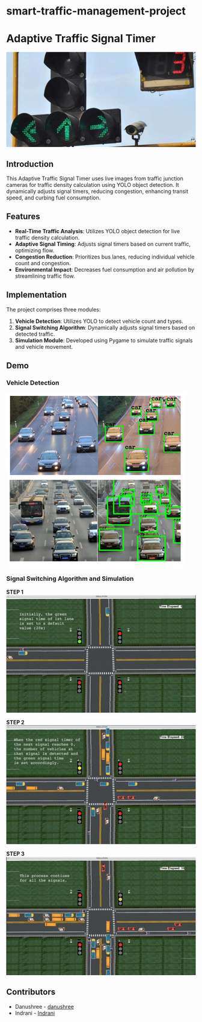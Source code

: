 # smart-traffic-management-project
# Adaptive Traffic Signal Timer

![Traffic Signal Timer](./traffic-signal.jpg)

## Introduction

This Adaptive Traffic Signal Timer uses live images from traffic junction cameras for traffic density calculation using YOLO object detection. It dynamically adjusts signal timers, reducing congestion, enhancing transit speed, and curbing fuel consumption.

## Features

- **Real-Time Traffic Analysis**: Utilizes YOLO object detection for live traffic density calculation.
- **Adaptive Signal Timing**: Adjusts signal timers based on current traffic, optimizing flow.
- **Congestion Reduction**: Prioritizes bus lanes, reducing individual vehicle count and congestion.
- **Environmental Impact**: Decreases fuel consumption and air pollution by streamlining traffic flow.

## Implementation

The project comprises three modules:
1. **Vehicle Detection**: Utilizes YOLO to detect vehicle count and types.
2. **Signal Switching Algorithm**: Dynamically adjusts signal timers based on detected traffic.
3. **Simulation Module**: Developed using Pygame to simulate traffic signals and vehicle movement.

## Demo

### Vehicle Detection
![Vehicle Detection](./vehicle-detection.png)

### Signal Switching Algorithm and Simulation
**STEP 1**
![Demo](./Demo1.png)

**STEP 2**
![Demo](./Demo2.png)

**STEP 3**
![Demo](./Demo3.png)

## Contributors
- Danushree - [danushree](https://github.com/danushree05/)
- Indrani  -   [Indrani](https://github.com/Indra-13)

